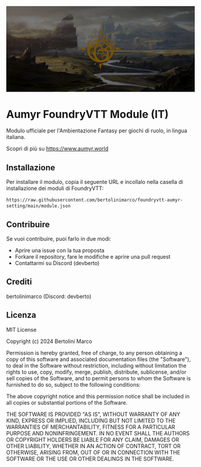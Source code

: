 <img src="https://raw.githubusercontent.com/bertolinimarco/foundryvtt-aumyr-setting/main/cover.webp">

# Aumyr FoundryVTT Module (IT)

Modulo ufficiale per l'Ambientazione Fantasy per giochi di ruolo, in lingua italiana.

Scopri di più su https://www.aumyr.world

## Installazione

Per installare il modulo, copia il seguente URL e incollalo nella casella di installazione dei moduli di FoundryVTT:

```text
https://raw.githubusercontent.com/bertolinimarco/foundryvtt-aumyr-setting/main/module.json
```

## Contribuire

Se vuoi contribuire, puoi farlo in due modi:

- Aprire una issue con la tua proposta
- Forkare il repository, fare le modifiche e aprire una pull request
- Contattarmi su Discord (devberto)

## Crediti

bertolinimarco (Discord: devberto)

## Licenza

MIT License

Copyright (c) 2024 Bertolini Marco

Permission is hereby granted, free of charge, to any person obtaining a copy
of this software and associated documentation files (the "Software"), to deal
in the Software without restriction, including without limitation the rights
to use, copy, modify, merge, publish, distribute, sublicense, and/or sell
copies of the Software, and to permit persons to whom the Software is
furnished to do so, subject to the following conditions:

The above copyright notice and this permission notice shall be included in all
copies or substantial portions of the Software.

THE SOFTWARE IS PROVIDED "AS IS", WITHOUT WARRANTY OF ANY KIND, EXPRESS OR
IMPLIED, INCLUDING BUT NOT LIMITED TO THE WARRANTIES OF MERCHANTABILITY,
FITNESS FOR A PARTICULAR PURPOSE AND NONINFRINGEMENT. IN NO EVENT SHALL THE
AUTHORS OR COPYRIGHT HOLDERS BE LIABLE FOR ANY CLAIM, DAMAGES OR OTHER
LIABILITY, WHETHER IN AN ACTION OF CONTRACT, TORT OR OTHERWISE, ARISING FROM,
OUT OF OR IN CONNECTION WITH THE SOFTWARE OR THE USE OR OTHER DEALINGS IN THE
SOFTWARE.
